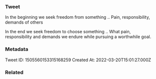### Tweet
In the beginning we seek freedom from something .. Pain, responsibility, demands of others

In the end we seek freedom to choose something .. What pain, responsibility and demands we endure while pursuing a worthwhile goal.

### Metadata
Tweet ID: 1505560153315168259
Created At: 2022-03-20T15:01:27.000Z

### Related

